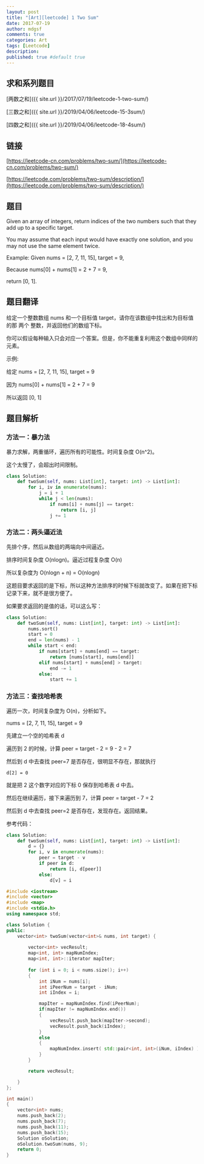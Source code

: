 ```yaml
---
layout: post
title: "[Art][leetcode] 1 Two Sum"
date: 2017-07-19
author: mdgsf
comments: true
categories: Art
tags: [Leetcode]
description:
published: true #default true
---
```


## 求和系列题目

[两数之和]({{ site.url }}/2017/07/19/leetcode-1-two-sum/)

[三数之和]({{ site.url }}/2019/04/06/leetcode-15-3sum/)

[四数之和]({{ site.url }}/2019/04/06/leetcode-18-4sum/)

## 链接

[https://leetcode-cn.com/problems/two-sum/](https://leetcode-cn.com/problems/two-sum/)

[https://leetcode.com/problems/two-sum/description/](https://leetcode.com/problems/two-sum/description/)

## 题目

Given an array of integers, return indices of the two numbers such that they add up to a specific target.

You may assume that each input would have exactly one solution, and you may not use the same element twice.

Example:
Given nums = [2, 7, 11, 15], target = 9,

Because nums[0] + nums[1] = 2 + 7 = 9,

return [0, 1].

## 题目翻译

给定一个整数数组 nums 和一个目标值 target，请你在该数组中找出和为目标值的那 两个 整数，并返回他们的数组下标。

你可以假设每种输入只会对应一个答案。但是，你不能重复利用这个数组中同样的元素。

示例:

给定 nums = [2, 7, 11, 15], target = 9

因为 nums[0] + nums[1] = 2 + 7 = 9

所以返回 [0, 1]

## 题目解析

### 方法一：暴力法

暴力求解，两重循环，遍历所有的可能性。时间复杂度 O(n^2)。

这个太慢了，会超出时间限制。

```python
class Solution:
    def twoSum(self, nums: List[int], target: int) -> List[int]:
        for i, iv in enumerate(nums):
            j = i + 1
            while j < len(nums):
                if nums[i] + nums[j] == target:
                    return [i, j]
                j += 1
```

### 方法二：两头逼近法

先排个序，然后从数组的两端向中间逼近。

排序时间复杂度 O(nlogn)。逼近过程复杂度 O(n)

所以复杂度为 O(nlogn + n) = O(nlogn)

这题目要求返回的是下标，所以这种方法排序的时候下标就改变了。如果在把下标记录下来，就不是很方便了。

如果要求返回的是值的话，可以这么写：

```python
class Solution:
    def twoSum(self, nums: List[int], target: int) -> List[int]:
        nums.sort()
        start = 0
        end = len(nums) - 1
        while start < end:
            if nums[start] + nums[end] == target:
                return [nums[start], nums[end]]
            elif nums[start] + nums[end] > target:
                end -= 1
            else:
                start += 1
```

### 方法三：查找哈希表

遍历一次，时间复杂度为 O(n)，分析如下。

nums = [2, 7, 11, 15], target = 9

先建立一个空的哈希表 d

遍历到 2 的时候，计算 peer = target - 2 = 9 - 2 = 7

然后到 d 中去查找 peer=7 是否存在，很明显不存在，那就执行

```
d[2] = 0
```

就是把 2 这个数字对应的下标 0 保存到哈希表 d 中去。

然后在继续遍历，接下来遍历到 7，计算 peer = target - 7 = 2

然后到 d 中去查找 peer=2 是否存在，发现存在。返回结果。

参考代码：

```python
class Solution:
    def twoSum(self, nums: List[int], target: int) -> List[int]:
        d = {}
        for i, v in enumerate(nums):
            peer = target - v
            if peer in d:
                return [i, d[peer]]
            else:
                d[v] = i
```

```cpp
#include <iostream>
#include <vector>
#include <map>
#include <stdio.h>
using namespace std;

class Solution {
public:
    vector<int> twoSum(vector<int>& nums, int target) {
        
        vector<int> vecResult;
        map<int, int> mapNumIndex;
        map<int, int>::iterator mapIter;
        
        for (int i = 0; i < nums.size(); i++)
        {
            int iNum = nums[i];
            int iPeerNum = target - iNum;
            int iIndex = i;

            mapIter = mapNumIndex.find(iPeerNum);
            if(mapIter != mapNumIndex.end())
            {
                vecResult.push_back(mapIter->second);
                vecResult.push_back(iIndex);
            }
            else
            {
                mapNumIndex.insert( std::pair<int, int>(iNum, iIndex) );
            }
        }

        return vecResult;

    }
};

int main()
{
    vector<int> nums;
    nums.push_back(2);
    nums.push_back(7);
    nums.push_back(11);
    nums.push_back(15);
    Solution oSolution;
    oSolution.twoSum(nums, 9);
    return 0;
}
```
